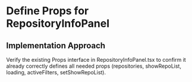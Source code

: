 # Define Props for RepositoryInfoPanel

## Implementation Approach
Verify the existing Props interface in RepositoryInfoPanel.tsx to confirm it already correctly defines all needed props (repositories, showRepoList, loading, activeFilters, setShowRepoList).